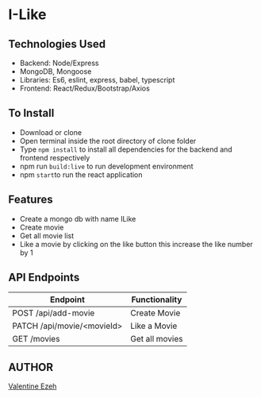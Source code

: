 # I-Like

## Technologies Used

- Backend: Node/Express
- MongoDB, Mongoose
- Libraries: Es6, eslint, express, babel, typescript
- Frontend: React/Redux/Bootstrap/Axios

## To Install

- Download or clone
- Open terminal inside the root directory of clone folder
- Type `npm install` to install all dependencies for the backend and frontend respectively
- npm run `build:live` to run development environment
- npm `start`to run the react application

## Features

- Create a mongo db with name ILike
- Create movie
- Get all movie list
- Like a movie by clicking on the like button this increase the like number by 1

## API Endpoints

| Endpoint                                             | Functionality                      |
| ---------------------------------------------------- | ---------------------------------- |
| POST /api/add-movie                                  | Create Movie                       |
| PATCH /api/movie/\<movieId>                               | Like a Movie                       |
| GET /movies                                          | Get all movies                     |

## AUTHOR
[Valentine Ezeh](https://github.com/valentineezeh/ILike)
